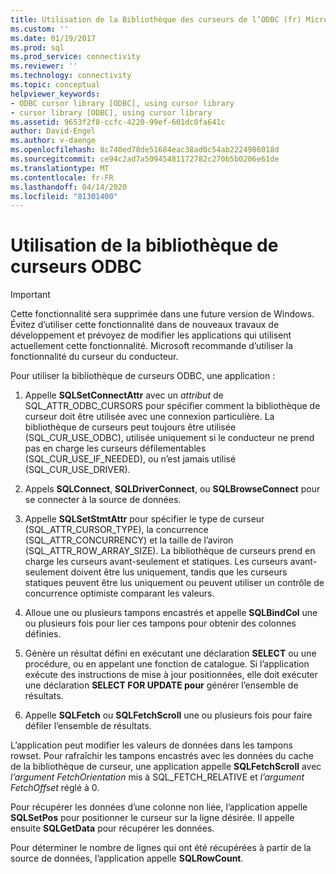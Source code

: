 ```yaml
---
title: Utilisation de la Bibliothèque des curseurs de l’ODBC (fr) Microsoft Docs
ms.custom: ''
ms.date: 01/19/2017
ms.prod: sql
ms.prod_service: connectivity
ms.reviewer: ''
ms.technology: connectivity
ms.topic: conceptual
helpviewer_keywords:
- ODBC cursor library [ODBC], using cursor library
- cursor library [ODBC], using cursor library
ms.assetid: 9653f2f8-ccfc-4220-99ef-601dc0fa641c
author: David-Engel
ms.author: v-daenge
ms.openlocfilehash: 8c740ed78de51684eac38ad0c54ab2224986018d
ms.sourcegitcommit: ce94c2ad7a50945481172782c270b5b0206e61de
ms.translationtype: MT
ms.contentlocale: fr-FR
ms.lasthandoff: 04/14/2020
ms.locfileid: "81301400"
---
```

# <a name="using-the-odbc-cursor-library"></a>Utilisation de la bibliothèque de curseurs ODBC
> [!IMPORTANT]  
>  Cette fonctionnalité sera supprimée dans une future version de Windows. Évitez d’utiliser cette fonctionnalité dans de nouveaux travaux de développement et prévoyez de modifier les applications qui utilisent actuellement cette fonctionnalité. Microsoft recommande d’utiliser la fonctionnalité du curseur du conducteur.  
  
 Pour utiliser la bibliothèque de curseurs ODBC, une application :  
  
1.  Appelle **SQLSetConnectAttr** avec un *attribut* de SQL_ATTR_ODBC_CURSORS pour spécifier comment la bibliothèque de curseur doit être utilisée avec une connexion particulière. La bibliothèque de curseurs peut toujours être utilisée (SQL_CUR_USE_ODBC), utilisée uniquement si le conducteur ne prend pas en charge les curseurs défilementables (SQL_CUR_USE_IF_NEEDED), ou n’est jamais utilisé (SQL_CUR_USE_DRIVER).  
  
2.  Appels **SQLConnect**, **SQLDriverConnect**, ou **SQLBrowseConnect** pour se connecter à la source de données.  
  
3.  Appelle **SQLSetStmtAttr** pour spécifier le type de curseur (SQL_ATTR_CURSOR_TYPE), la concurrence (SQL_ATTR_CONCURRENCY) et la taille de l’aviron (SQL_ATTR_ROW_ARRAY_SIZE). La bibliothèque de curseurs prend en charge les curseurs avant-seulement et statiques. Les curseurs avant-seulement doivent être lus uniquement, tandis que les curseurs statiques peuvent être lus uniquement ou peuvent utiliser un contrôle de concurrence optimiste comparant les valeurs.  
  
4.  Alloue une ou plusieurs tampons encastrés et appelle **SQLBindCol** une ou plusieurs fois pour lier ces tampons pour obtenir des colonnes définies.  
  
5.  Génère un résultat défini en exécutant une déclaration **SELECT** ou une procédure, ou en appelant une fonction de catalogue. Si l’application exécute des instructions de mise à jour positionnées, elle doit exécuter une déclaration **SELECT FOR UPDATE pour** générer l’ensemble de résultats.  
  
6.  Appelle **SQLFetch** ou **SQLFetchScroll** une ou plusieurs fois pour faire défiler l’ensemble de résultats.  
  
 L’application peut modifier les valeurs de données dans les tampons rowset. Pour rafraîchir les tampons encastrés avec les données du cache de la bibliothèque de curseur, une application appelle **SQLFetchScroll** avec *l’argument FetchOrientation* mis à SQL_FETCH_RELATIVE et *l’argument FetchOffset* réglé à 0.  
  
 Pour récupérer les données d’une colonne non liée, l’application appelle **SQLSetPos** pour positionner le curseur sur la ligne désirée. Il appelle ensuite **SQLGetData** pour récupérer les données.  
  
 Pour déterminer le nombre de lignes qui ont été récupérées à partir de la source de données, l’application appelle **SQLRowCount**.
